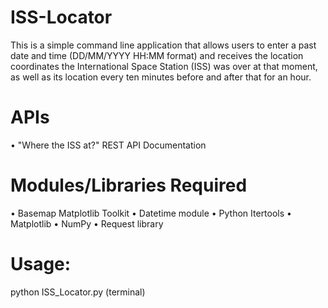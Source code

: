 # ISS-Locator

This is a simple command line application that allows users to enter a past date and time (DD/MM/YYYY HH:MM format) and
receives the location coordinates the International Space Station (ISS) was over at that moment, as well as its location every ten minutes before
and after that for an hour.

# APIs
•	"Where the ISS at?" REST API Documentation

# Modules/Libraries Required
•	Basemap Matplotlib Toolkit
•	Datetime module
•	Python Itertools 
•	Matplotlib
•	NumPy
•	Request library

# Usage:
python  ISS_Locator.py (terminal)

